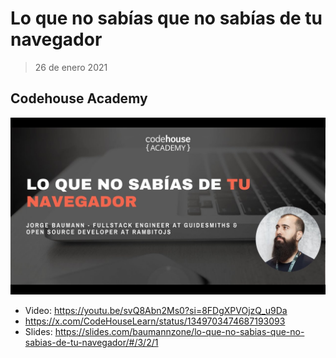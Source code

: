 # Lo que no sabías que no sabías de tu navegador
> 26 de enero 2021

## Codehouse Academy

![Codehouse Academy](./main.jpg)

- Video: https://youtu.be/svQ8Abn2Ms0?si=8FDgXPVOjzQ_u9Da
- https://x.com/CodeHouseLearn/status/1349703474687193093
- Slides: https://slides.com/baumannzone/lo-que-no-sabias-que-no-sabias-de-tu-navegador/#/3/2/1